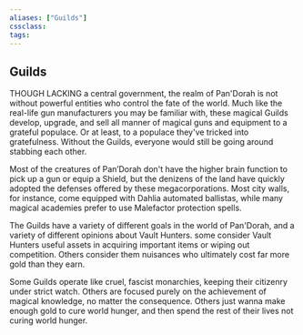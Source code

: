 ```yaml
---
aliases: ["Guilds"]
cssclass: 
tags: 
---
```

## Guilds
THOUGH LACKING a central government, the realm of Pan'Dorah is not without powerful entities who control the fate of the world. Much like the real-life gun manufacturers you may be familiar with, these magical Guilds develop, upgrade, and sell all manner of magical guns and equipment to a grateful populace. Or at least, to a populace they've tricked into gratefulness. Without the Guilds, everyone would still be going around stabbing each other.

Most of the creatures of Pan’Dorah don't have the higher brain function to pick up a gun or equip a Shield, but the denizens of the land have quickly adopted the defenses offered by these megacorporations. Most city walls, for instance, come equipped with Dahlia automated ballistas, while many magical academies prefer to use Malefactor protection spells.

The Guilds have a variety of different goals in the world of Pan'Dorah, and a variety of different opinions about Vault Hunters. some consider Vault Hunters useful assets in acquiring important items or wiping out competition. Others consider them nuisances who ultimately cost far more gold than they earn.

Some Guilds operate like cruel, fascist monarchies, keeping their citizenry under strict watch. Others are focused purely on the achievement of magical knowledge, no matter the consequence. Others just wanna make enough gold to cure world hunger, and then spend the rest of their lives not curing world hunger.
